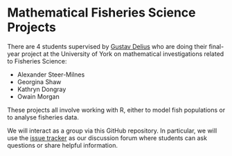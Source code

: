 # Mathematical Fisheries Science Projects

There are 4 students supervised by 
[Gustav Delius](https://www.york.ac.uk/maths/staff/gustav-delius/)
who are doing their final-year project at the University of York on 
mathematical investigations related to Fisheries Science:

-  Alexander Steer-Milnes
-  Georgina Shaw
-  Kathryn Dongray
-  Owain Morgan

These projects all involve working with R, either to model fish populations
or to analyse fisheries data. 

We will interact as a group via this GitHub repository. In particular, we will use the [issue tracker](https://github.com/gustavdelius/fisheries-data-analysis/issues) as our discussion forum where students can ask questions or share helpful information.
